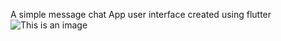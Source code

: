 A simple message chat App user interface created using flutter
![This is an image](https://drive.google.com/drive/u/0/folders/1J3BMBr2mScd4Z72soAsVAy_r1zIzKnRo)
